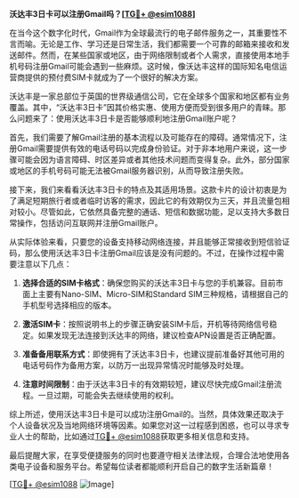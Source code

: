 **沃达丰3日卡可以注册Gmail吗？[[TG💪+ @esim1088](https://t.me/s/esim1088)]**

在当今这个数字化时代，Gmail作为全球最流行的电子邮件服务之一，其重要性不言而喻。无论是工作、学习还是日常生活，我们都需要一个可靠的邮箱来接收和发送邮件。然而，在某些国家或地区，由于网络限制或者个人需求，直接使用本地手机号码注册Gmail可能会遇到一些麻烦。这时候，像沃达丰这样的国际知名电信运营商提供的预付费SIM卡就成为了一个很好的解决方案。

沃达丰是一家总部位于英国的世界级通信公司，它在全球多个国家和地区都有业务覆盖。其中，“沃达丰3日卡”因其价格实惠、使用方便而受到很多用户的青睐。那么问题来了：使用沃达丰3日卡是否能够顺利地注册Gmail账户呢？

首先，我们需要了解Gmail注册的基本流程以及可能存在的障碍。通常情况下，注册Gmail需要提供有效的电话号码以完成身份验证。对于非本地用户来说，这一步骤可能会因为语言障碍、时区差异或者其他技术问题而变得复杂。此外，部分国家或地区的手机号码可能无法被Gmail服务器识别，从而导致注册失败。

接下来，我们来看看沃达丰3日卡的特点及其适用场景。这款卡片的设计初衷是为了满足短期旅行者或者临时访客的需求，因此它的有效期仅为三天，并且流量包相对较小。尽管如此，它依然具备完整的通话、短信和数据功能，足以支持大多数日常操作，包括访问互联网并注册Gmail账户。

从实际体验来看，只要您的设备支持移动网络连接，并且能够正常接收到短信验证码，那么使用沃达丰3日卡注册Gmail应该是没有问题的。不过，在操作过程中需要注意以下几点：

1. **选择合适的SIM卡格式**：确保您购买的沃达丰3日卡与您的手机兼容。目前市面上主要有Nano-SIM、Micro-SIM和Standard SIM三种规格，请根据自己的手机型号选择相应的版本。
   
2. **激活SIM卡**：按照说明书上的步骤正确安装SIM卡后，开机等待网络信号稳定。如果发现无法连接到沃达丰的网络，建议检查APN设置是否正确配置。

3. **准备备用联系方式**：即使拥有了沃达丰3日卡，也建议提前准备好其他可用的电话号码作为备用方案，以防万一出现异常情况时能够及时处理。

4. **注意时间限制**：由于沃达丰3日卡的有效期较短，建议尽快完成Gmail注册流程。一旦过期，可能会失去继续使用的权利。

综上所述，使用沃达丰3日卡是可以成功注册Gmail的。当然，具体效果还取决于个人设备状况及当地网络环境等因素。如果您对这一过程感到困惑，也可以寻求专业人士的帮助，比如通过[TG💪+ @esim1088](https://t.me/s/esim1088)获取更多相关信息和支持。

最后提醒大家，在享受便捷服务的同时也要遵守相关法律法规，合理合法地使用各类电子设备和服务平台。希望每位读者都能顺利开启自己的数字生活新篇章！

[[TG💪+ @esim1088](https://t.me/s/esim1088) ![Image](https://i.postimg.cc/4NQfJmqS/Snipaste-2025-05-13-00-14-12.png)]